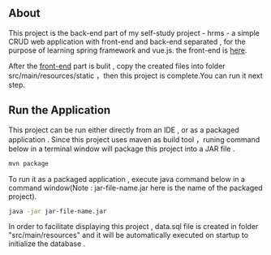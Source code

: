## About   
This project is the back-end part of my self-study project - hrms - a simple CRUD web application with front-end and back-end separated , for the purpose of learning spring framework and vue.js.  the front-end is [here](https://github.com/songliansheng/hrms-front-end).
  
After the [front-end](https://github.com/songliansheng/hrms-front-end) part is bulit , copy the created files into folder src/main/resources/static ，then this project is complete.You can run it next step.

## Run the Application
This project can be run either directly from an IDE , or as a packaged application . Since this project uses maven as build tool ，runing command below in a terminal window will package this project into a JAR file .
```bash
mvn package
```

To run it as a packaged application , execute java command below in a command window(Note : jar-file-name.jar here is the name of the packaged project). 
```bash
java -jar jar-file-name.jar
```

In order to facilitate displaying this project , data.sql file is created in folder "src/main/resources" and it will be automatically executed on startup to initialize the database .

 
